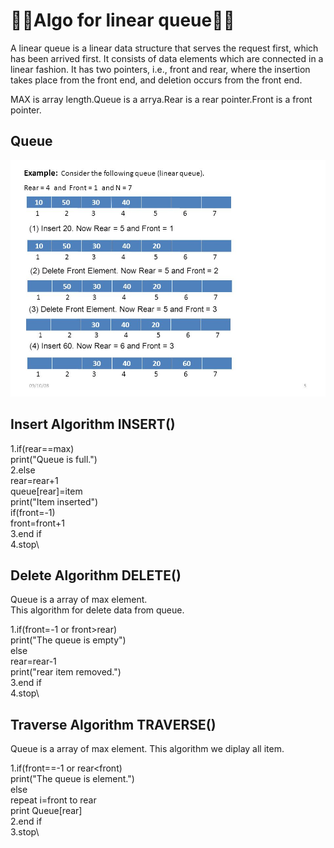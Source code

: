 
# 📒📒Algo for linear queue📒📒

A linear queue is a linear data structure that serves the request first, which has been arrived first. It consists of data elements which are connected in a linear fashion. It has two pointers, i.e., front and rear, where the insertion takes place from the front end, and deletion occurs from the front end.

MAX is array length.Queue is a arrya.Rear is a rear pointer.Front is a front pointer.
## Queue 

![App Screenshot](https://github.com/rm10078/DSA_IN_C_progmming/blob/main/QUEUE/images/slide_5.jpg?raw=true)


## Insert Algorithm INSERT()

1.if(rear==max) \
    print("Queue is full.")\
2.else\
    rear=rear+1\
    queue[rear]=item\
    print("Item inserted")\
    if(front=-1)\
      front=front+1\
3.end if\
4.stop\

## Delete Algorithm DELETE()

Queue is a array of max element. \
This algorithm for delete data from queue. 

1.if(front=-1 or front>rear)\
    print("The queue is empty")\
  else\
    rear=rear-1\
    print("rear item removed.")\
3.end if\
4.stop\

## Traverse Algorithm TRAVERSE()

Queue is a array of max element. This algorithm we diplay all item.

1.if(front==-1 or rear<front)\
    print("The queue is element.")\
  else\
    repeat i=front to rear\
        print Queue[rear]\
2.end if\
3.stop\
